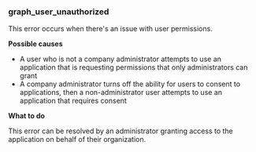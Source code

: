 ### graph_user_unauthorized
This error occurs when there's an issue with user permissions.  

**Possible causes**
* A user who is not a company administrator attempts to use an application that is requesting permissions that only administrators can grant
* A company administrator turns off the ability for users to consent to applications, then a non-administrator user attempts to use an application that requires consent

**What to do**


This error can be resolved by an administrator granting access to the application on behalf of their organization.
